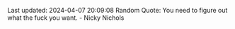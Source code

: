 Last updated: 2024-04-07 20:09:08
Random Quote: You need to figure out what the fuck you want. - Nicky Nichols
